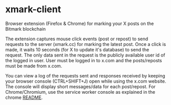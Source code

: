 # xmark-client
Browser extension (Firefox & Chrome) for marking your X posts on the Bitmark blockchain

The extension captures mouse click events (post or repost) to send requests to the server (xmark.cc) for marking the latest post. Once a click is made, it waits 10 seconds (for X to update it's database) to send the request. The only data sent in the request is the publicly available user id of the logged in user. User must be logged in to x.com and the posts/reposts must be made from x.com.

You can view a log of the requests sent and responses received by keeping your browser console (CTRL+SHIFT+J) open while using the x.com website. The console will display short messages/data for each post/repost. For Chrome/Chromium, use the service worker console as explained in the chrome [README](chrome/README.md).
